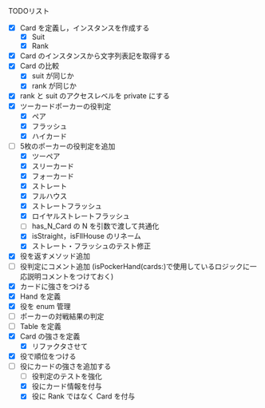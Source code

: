 
TODOリスト

* [x] Card を定義し，インスタンスを作成する
	* [x] Suit
	* [x] Rank
* [x] Card のインスタンスから文字列表記を取得する
* [x] Card の比較
    * [x] suit が同じか
    * [x] rank が同じか
* [x] rank と suit のアクセスレベルを private にする
* [x] ツーカードポーカーの役判定
    * [x] ペア
    * [x] フラッシュ
    * [x] ハイカード
* [ ] 5枚のポーカーの役判定を追加
	* [x] ツーペア
	* [x] スリーカード
	* [x] フォーカード
	* [x] ストレート
	* [x] フルハウス
	* [x] ストレートフラッシュ
	* [x] ロイヤルストレートフラッシュ
	* [ ] has_N_Card の N を引数で渡して共通化
	* [x] isStraight，isFllHouse のリネーム
	* [x] ストレート・フラッシュのテスト修正
* [x] 役を返すメソッド追加
* [ ] 役判定にコメント追加 (isPockerHand(cards:)で使用しているロジックに一応説明コメントをつけておく)
* [x] カードに強さをつける
* [x] Hand を定義
* [x] 役を enum 管理
* [ ] ポーカーの対戦結果の判定
* [ ] Table を定義
* [x] Card の強さを定義
	* [x] リファクタさせて
* [x] 役で順位をつける
* [ ] 役にカードの強さを追加する
	* [ ] 役判定のテストを強化
	* [x] 役にカード情報を付与
	* [x] 役に Rank ではなく Card を付与